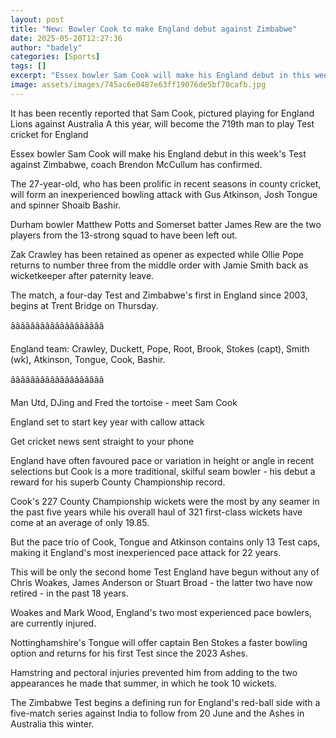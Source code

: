 ```yaml
---
layout: post
title: "New: Bowler Cook to make England debut against Zimbabwe"
date: 2025-05-20T12:27:36
author: "badely"
categories: [Sports]
tags: []
excerpt: "Essex bowler Sam Cook will make his England debut in this week's Test against Zimbabwe, coach Brendon McCullum confirms."
image: assets/images/745ac6e0487e63ff19076de5bf70cafb.jpg
---
```


It has been recently reported that Sam Cook, pictured playing for England Lions against Australia A this year, will become the 719th man to play Test cricket for England

Essex bowler Sam Cook will make his England debut in this week's Test against Zimbabwe, coach Brendon McCullum has confirmed.

The 27-year-old, who has been prolific in recent seasons in county cricket, will form an inexperienced bowling attack with Gus Atkinson, Josh Tongue and spinner Shoaib Bashir. 

Durham bowler Matthew Potts and Somerset batter James Rew are the two players from the 13-strong squad to have been left out.

Zak Crawley has been retained as opener as expected while Ollie Pope returns to number three from the middle order with Jamie Smith back as wicketkeeper after paternity leave.

The match, a four-day Test and Zimbabwe's first in England since 2003, begins at Trent Bridge on Thursday.

âââââââââââââââââââ

England team: Crawley, Duckett, Pope, Root, Brook, Stokes (capt), Smith (wk), Atkinson, Tongue, Cook, Bashir.

âââââââââââââââââââ

Man Utd, DJing and Fred the tortoise - meet Sam Cook

England set to start key year with callow attack

Get cricket news sent straight to your phone

England have often favoured pace or variation in height or angle in recent selections but Cook is a more traditional, skilful seam bowler - his debut a reward for his superb County Championship record.

Cook's 227 County Championship wickets were the most by any seamer in the past five years while his overall haul of 321 first-class wickets have come at an average of only 19.85.

But the pace trio of Cook, Tongue and Atkinson contains only 13 Test caps, making it England's most inexperienced pace attack for 22 years. 

This will be only the second home Test England have begun without any of Chris Woakes, James Anderson or Stuart Broad - the latter two have now retired - in the past 18 years.

Woakes and Mark Wood, England's two most experienced pace bowlers, are currently injured.

Nottinghamshire's Tongue will offer captain Ben Stokes a faster bowling option and returns for his first Test since the 2023 Ashes.

Hamstring and pectoral injuries prevented him from adding to the two appearances he made that summer, in which he took 10 wickets.

The Zimbabwe Test begins a defining run for England's red-ball side with a five-match series against India to follow from 20 June and the Ashes in Australia this winter.

